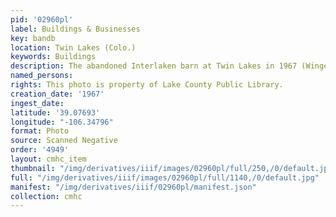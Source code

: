 ```yaml
---
pid: '02960pl'
label: Buildings & Businesses
key: bandb
location: Twin Lakes (Colo.)
keywords: Buildings
description: The abandoned Interlaken barn at Twin Lakes in 1967 (Wingenbach Collection)
named_persons: 
rights: This photo is property of Lake County Public Library.
creation_date: '1967'
ingest_date: 
latitude: '39.07693'
longitude: "-106.34796"
format: Photo
source: Scanned Negative
order: '4949'
layout: cmhc_item
thumbnail: "/img/derivatives/iiif/images/02960pl/full/250,/0/default.jpg"
full: "/img/derivatives/iiif/images/02960pl/full/1140,/0/default.jpg"
manifest: "/img/derivatives/iiif/02960pl/manifest.json"
collection: cmhc
---
```

